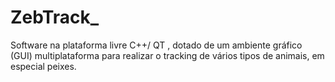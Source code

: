 # ZebTrack_

Software na plataforma livre C++/ QT , dotado de um ambiente gráfico (GUI) multiplataforma para realizar o tracking de vários tipos de animais, em especial peixes.
